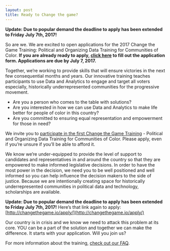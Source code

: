 ```yaml
---
layout: post
title: Ready to Change the game?
---
```

**Update: Due to popular demand the deadline to apply has been extended to Friday July 7th, 2017!**

So are we. We are excited to open applications for the 2017 Change the Game Training: Political and Organizing Data Training for Communities of Color. **If you are already ready to apply, [click here](http://changethegame.io/apply/) to fill out the application form. Applications are due by July 7, 2017.**

Together, we’re working to provide skills that will ensure victories in the next few consequential months and years. Our innovative training teaches participants to use Data and Analytics to engage and target all voters especially, historically underrepresented communities for the progressive movement. 

+ Are you a person who comes to the table with solutions? 
+ Are you interested in how we can use Data and Analytics to make life better for people of color in this country?
+ Are you committed to ensuring equal representation and empowerment for those in need?

We invite you to [participate in the first Change the Game Training](http://changethegame.io/apply/) -  Political and Organizing Data Training for Communities of Color. Please apply, even if you’re unsure if you’ll be able to afford it.

We know we’re under-equipped to provide the level of support to candidates and representatives in and around the country so that they are empowered to make informed legislative decisions. In order to have the most power in the decision, we need you to be well positioned and well informed so you can help influence the decision makers to the side of justice. Because we are intentionally creating space for historically underrepresented communities in political data and technology, scholarships are available. 

**Update: Due to popular demand the deadline to apply has been extended to Friday July 7th, 2017!**
Here’s that link again to apply: [http://changethegame.io/apply/](http://changethegame.io/apply/) 
 
Our country is in crisis and we know we need to attack this problem at its core. YOU can be a part of the solution and together we can make the difference. It starts with your application. Will you join us?

For more information about the training, [check out our FAQ](http://changethegame.io/info/).

